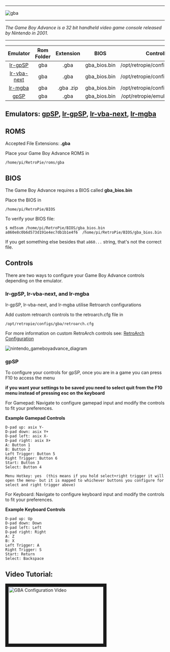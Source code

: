 ***
![gba](https://cloud.githubusercontent.com/assets/10035308/12191989/d423d454-b597-11e5-866f-8aaeec0b88b9.png)
***
_The Game Boy Advance is a 32 bit handheld video game console released by Nintendo in 2001._
***

| Emulator | Rom Folder | Extension | BIOS |  Controller Config |
| :---: | :---: | :---: | :---: | :---: |
| [lr-gpSP](https://github.com/libretro/gpsp) | gba  | .gba | gba_bios.bin | /opt/retropie/configs/gba/retroarch.cfg |
| [lr-vba-next](https://github.com/libretro/vba-next) | gba  | .gba | gba_bios.bin | /opt/retropie/configs/gba/retroarch.cfg |
| [lr-mgba](https://github.com/libretro/mgba) | gba  | .gba .zip | gba_bios.bin | /opt/retropie/configs/gba/retroarch.cfg |
| [gpSP](https://github.com/DPRCZ/gpsp) | gba  | .gba | gba_bios.bin | /opt/retropie/emulators/gpsp/gpsp.cfg |

## Emulators: [gpSP](https://github.com/DPRCZ/gpsp), [lr-gpSP](https://github.com/libretro/gpsp), [lr-vba-next](https://github.com/libretro/vba-next), [lr-mgba](https://github.com/libretro/mgba)

## ROMS
Accepted File Extensions: **.gba**

Place your Game Boy Advance ROMS in 
```
/home/pi/RetroPie/roms/gba
```

## BIOS
The Game Boy Advance requires a BIOS called **gba_bios.bin**

Place the BIOS in
```
/home/pi/RetroPie/BIOS
```

To verify your BIOS file:

```
$ md5sum /home/pi/RetroPie/BIOS/gba_bios.bin 
a860e8c0b6d573d191e4ec7db1b1e4f6  /home/pi/RetroPie/BIOS/gba_bios.bin
```

If you get something else besides that `a860...` string, that's not the correct file.

## Controls

There are two ways to configure your Game Boy Advance controls depending on the emulator.

### lr-gpSP, lr-vba-next, and lr-mgba

lr-gpSP, lr-vba-next, and lr-mgba utilise Retroarch configurations

Add custom retroarch controls to the retroarch.cfg file in
```shell
/opt/retropie/configs/gba/retroarch.cfg
```
For more information on custom RetroArch controls see: [RetroArch Configuration](RetroArch-Configuration)

![nintendo_gameboyadvance_diagram](https://cloud.githubusercontent.com/assets/10035308/16599631/7f238b14-42c0-11e6-90e0-eac12cb4db3d.png)

### gpSP

To configure your controls for gpSP, once you are in a game you can press F10 to access the menu

**if you want your settings to be saved you need to select quit from the F10 menu instead of pressing esc on the keyboard**

For Gamepad: Navigate to configure gamepad input and modify the controls to fit your preferences.

**Example Gamepad Controls**
```shell
D-pad up: asix Y-
D-pad down: asix Y+
D-pad left: asix X-
D-pad right: asix X+
A: Button 1
B: Button 2
Left Trigger: Button 5
Right Trigger: Button 6
Start: Button 3
Select: Button 4

Menu Hotkey: yes  (this means if you hold select+right trigger it will open the menu- but it is mapped to whichever buttons you configure for select and right trigger above)
```
For Keyboard: Navigate to configure keyboard input and modify the controls to fit your preferences.

**Example Keyboard Controls**
```shell
D-pad up: Up
D-pad down: Down
D-pad left: Left
D-pad right: Right
A: Z
B: X
Left Trigger: A
Right Trigger: S
Start: Return
Select: Backspace
```
## Video Tutorial:

<a href="https://www.youtube.com/watch?v=eM9BB9v9288" target="_blank"><img src="https://i.ytimg.com/vi_webp/eM9BB9v9288/mqdefault.webp" 
alt="GBA Configuration Video" width="300" height="180" border="10" /></a>